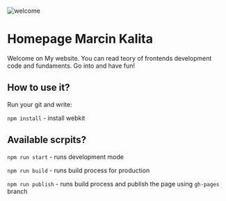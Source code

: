 ![welcome](https://marcin-kalita.github.io/webpack/og.png)

# Homepage Marcin Kalita

Welcome on My website. You can read teory of frontends development code and fundaments. Go into and have fun!  


## How to use it? 

Run your git and write:

`npm install` - install webkit

## Available scrpits? 

`npm run start` - runs development mode

`npm run build` - runs build process for production

`npm run publish` - runs build process and publish the page using `gh-pages` branch

